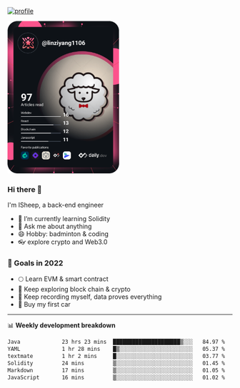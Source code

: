 [![profile](http://img.codelin.xyz/hello-im-isheep.svg)](https://www.calligrapher.ai/)

<a href="https://app.daily.dev/linziyang1106"><img src="/devcard.png" width="250" alt="ISheep's Dev Card"/></a>

### Hi there 🐏

I'm ISheep, a back-end engineer

- 🔭 I’m currently learning Solidity
- 💬 Ask me about anything
- 😄 Hobby: badminton & coding
- 👓 explore crypto and Web3.0

### 🚀 Goals in 2022
+ 🌕 Learn EVM & smart contract
+ 🤔 Keep exploring block chain & crypto
+ 🐏 Keep recording myself, data proves everything
+ 🚗 Buy my first car

-------

📊 **Weekly development breakdown**
<!--START_SECTION:waka-->

```text
Java             23 hrs 23 mins  █████████████████████▒░░░   84.97 %
YAML             1 hr 28 mins    █▒░░░░░░░░░░░░░░░░░░░░░░░   05.37 %
textmate         1 hr 2 mins     █░░░░░░░░░░░░░░░░░░░░░░░░   03.77 %
Solidity         24 mins         ▒░░░░░░░░░░░░░░░░░░░░░░░░   01.45 %
Markdown         17 mins         ▒░░░░░░░░░░░░░░░░░░░░░░░░   01.05 %
JavaScript       16 mins         ▒░░░░░░░░░░░░░░░░░░░░░░░░   01.02 %
```

<!--END_SECTION:waka-->
